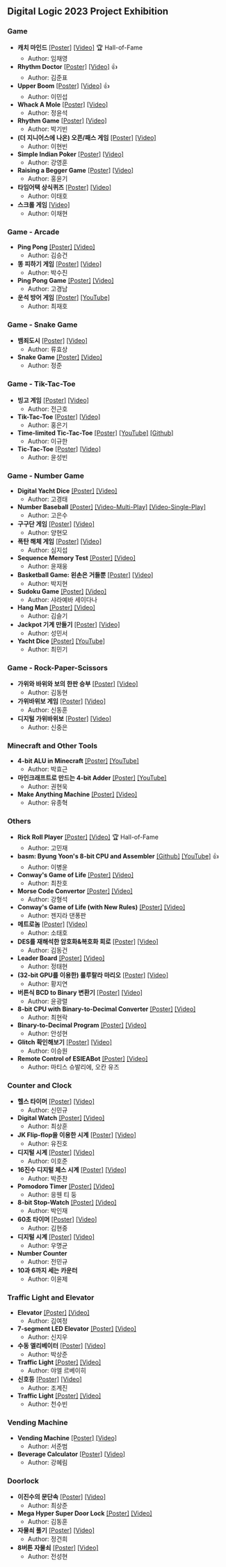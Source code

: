 ## Digital Logic 2023 Project Exhibition

### Game

* **캐치 마인드** [[Poster]](https://drive.google.com/file/d/1NGpKv22az3YDs9HbpL70clvpNnQwtXCx/view?usp=drive_link) [[Video]](https://drive.google.com/file/d/1a3QQzvZBcjKWb93h4Zj3xOP2fKJ6wdNG/view?usp=drive_link) 🏆️ Hall-of-Fame
  * Author: 임채영
* **Rhythm Doctor** [[Poster]](https://drive.google.com/file/d/1qLazL9StJV3Z6qwgKWgd25Se6Dtgcw-t/view?usp=drive_link) [[Video]](https://drive.google.com/file/d/1xiTShBd1C0aWhufk3f2Qa3hdso5pXo6u/view?usp=drive_link) 👍
  * Author: 김준표
* **Upper Boom** [[Poster]](https://drive.google.com/file/d/1KnkQJthnmV6dPvLITB7Js0Uuufw6VgfU/view?usp=drive_link) [[Video]](https://drive.google.com/file/d/1fyQcPfqCXeeYCFCAtLJ_2hsIwW21XGiF/view?usp=drive_link) 👍
  * Author: 이민섭
* **Whack A Mole** [[Poster]](https://drive.google.com/file/d/1WvFuyJtvgzlLG3bOR_ImwubttY7xpBcs/view?usp=drive_link) [[Video]](https://drive.google.com/file/d/1OtcIin68aVLPJTbtVKQ_rE9YKl1w6EvY/view?usp=drive_link)
  * Author: 정윤석
* **Rhythm Game** [[Poster]](https://drive.google.com/file/d/1hObQY05biVyT7CZf7dnElmcSYdpg3R6p/view?usp=drive_link) [[Video]](https://drive.google.com/file/d/1INwg49S-OQKv9q2RDCEFks7pseGYqbcD/view?usp=drive_link)
  * Author: 박기빈
* **(더 지니어스에 나온) 오픈/패스 게임** [[Poster]](https://drive.google.com/file/d/1UckGHmA9U3F7wQQVPmWIwBRjjz_giy-W/view?usp=drive_link) [[Video]](https://drive.google.com/file/d/1e4FfDjtZH_CphIrA5RE2S0Zc1W1A8by6/view?usp=drive_link)
  * Author: 이현빈
* **Simple Indian Poker** [[Poster]](https://drive.google.com/file/d/1Mot7YGluj4t_4-1ixFQK4seQB5I9lZe1/view?usp=drive_link) [[Video]](https://drive.google.com/file/d/1pzH7UlYsHn5xS9WAz7j_rOY1r-NPKTr9/view?usp=drive_link)
  * Author: 강영훈
* **Raising a Begger Game** [[Poster]](https://drive.google.com/file/d/1WBESS0ZvL3D1nBoBe0T2UgmPqWiihXhi/view?usp=drive_link) [[Video]](https://drive.google.com/file/d/1lpAHO15KX7R-4Cgq6noFaEykeJCJ_1xA/view?usp=drive_link)
  * Author: 홍윤기
* **타임어택 상식퀴즈** [[Poster]](https://drive.google.com/file/d/1L79KPyNXAPe-yfCslTLVmZ8TKBPlMqOr/view?usp=drive_link) [[Video]](https://drive.google.com/file/d/19Sc2fJpyQDQHST14JvU9r6xNqhEfZqC5/view?usp=drive_link)
  * Author: 이태호
* **스크롤 게임** [[Video]](https://drive.google.com/file/d/1hVAGwVBLGyDQwQ6juR5dYLegfNHHdXeA/view?usp=drive_link)
  * Author: 이채현

### Game - Arcade

* **Ping Pong** [[Poster]](https://drive.google.com/file/d/1lW27OqaPhlME2C1yUuQf0eFutYalCuxu/view?usp=drive_link) [[Video]](https://drive.google.com/file/d/1PJN8lIf3Hy1IZtDy7RUpc53eJzjej_J-/view?usp=drive_link)
  * Author: 김승건
* **똥 피하기 게임** [[Poster]](https://drive.google.com/file/d/1ozkpYqo5dZw4DD6pFEFaCWUGmFcjPSej/view?usp=drive_link) [[Video]](https://drive.google.com/file/d/1yGNDJeB__-3oBYLEB8BIwsve785Gp-ml/view?usp=drive_link)
  * Author: 박수진
* **Ping Pong Game** [[Poster]](https://drive.google.com/file/d/1wDLmlXkyEVkQ3Sjn_7GgCkbrezYjnQ5M/view?usp=drive_link) [[Video]](https://drive.google.com/file/d/188XcKKAVuhinEPwy3Je4u5401k1U49XU/view?usp=drive_link)
  * Author: 고경남
* **운석 방어 게임** [[Poster]](https://drive.google.com/file/d/1pRfenMobNEmrykwp1DpQbs3-YBlrNaSg/view?usp=drive_link) [[YouTube]](https://www.youtube.com/watch?v=dTRjUTPrNes)
  * Author: 최재호

### Game - Snake Game

* **뱀죄도시** [[Poster]](https://drive.google.com/file/d/1Sq3Tf7Lx_DjKLw7j9zSKFhObDqMKYxsm/view?usp=drive_link) [[Video]](https://drive.google.com/file/d/18m98eoYAcM5D1Av8tQELzb5Z6QB6TxC6/view?usp=drive_link)
  * Author: 류효상
* **Snake Game** [[Poster]](https://drive.google.com/file/d/1p5_fv9OEvBQ696s9m8l7oKChvJtHYzl_/view?usp=drive_link) [[Video]](https://drive.google.com/file/d/1akAPouFPxtLRiLJUx0EzT9vbDk4lCKux/view?usp=drive_link)
  * Author: 정준

### Game - Tik-Tac-Toe

* **빙고 게임** [[Poster]](https://drive.google.com/file/d/19FBEhu5yGX4D65WczRl0H-7g_iDMKFDZ/view?usp=drive_link) [[Video]](https://drive.google.com/file/d/1nu3gtwTt0FaF9OA092vgpzuu_9zHYzbD/view?usp=drive_link)
  * Author: 전근호
* **Tik-Tac-Toe** [[Poster]](https://drive.google.com/file/d/1jXPpPk1_gk-C5aP4BG1WfwKtBbo1_h2b/view?usp=drive_link) [[Video]](https://drive.google.com/file/d/1pIXmIAWcNxmZ3dTbyM8BPFrBZ7PI1rqZ/view?usp=drive_link)
  * Author: 홍은기
* **Time-limited Tic-Tac-Toe** [[Poster]](https://drive.google.com/file/d/1HMBfviAsOH__3IXG7sqfrW91QyMn9f_V/view?usp=drive_link) [[YouTube]](https://youtu.be/MyAw0jT6R6U) [[Github]](https://github.com/todayoneul/logisim-evolution)
  * Author: 이규한
* **Tic-Tac-Toe** [[Poster]](https://drive.google.com/file/d/1hx0_JE_RUQLXMAVmg2ZNkSaBU48qAJHs/view?usp=drive_link) [[Video]](https://drive.google.com/file/d/15S0qmxZp405P0zwgMQxzocaJ0_esLA-u/view?usp=drive_link)
  * Author: 윤성빈

### Game - Number Game

* **Digital Yacht Dice** [[Poster]](https://drive.google.com/file/d/1pA1_0pzmFqPEMW_6DlNlCMQfK7PcBmBi/view?usp=drive_link) [[Video]](https://drive.google.com/file/d/16gBTLZpdnIsWZe9PL8pcE-bV7quB9Hds/view?usp=drive_link)
  * Author: 고경태
* **Number Baseball** [[Poster]](https://drive.google.com/file/d/1HqOQtlbwCDkJ4ZR182Cl1dqUWVNVArSn/view?usp=drive_link) [[Video-Multi-Play]](https://drive.google.com/file/d/1Pat9tpGatmU0topvGTSB7ymOSlAlIsjg/view?usp=drive_link) [[Video-Single-Play]](https://drive.google.com/file/d/1tMQwVR-NjNHsBns1TBhIywfR72e4os_T/view?usp=drive_link)
  * Author: 고은수
* **구구단 게임** [[Poster]](https://drive.google.com/file/d/1kmT0FibineZgLqK-OHaYeIoFsYQ9NYHG/view?usp=drive_link) [[Video]](https://drive.google.com/file/d/1HvVPj8am9ONuwPJkLZxVBM7HyFoFANXc/view?usp=drive_link)
  * Author: 양현모
* **폭탄 해체 게임** [[Poster]](https://drive.google.com/file/d/13u9OwQRaancqMI15G_ipSQdzj2w3XYTK/view?usp=drive_link) [[Video]](https://drive.google.com/file/d/1vWEnh-Ack2iwWzxqZDgM0VsmGQiloHgM/view?usp=drive_link)
  * Author: 심지섭
* **Sequence Memory Test** [[Poster]](https://drive.google.com/file/d/1PK9mjL00TSis-AvzrxGGpq4htT1uzM3e/view?usp=drive_link) [[Video]](https://drive.google.com/file/d/1pR0mvu01dJCkuggEbfivDVcRe94um9U7/view?usp=drive_link)
  * Author: 윤재웅
* **Basketball Game: 왼손은 거들뿐** [[Poster]](https://drive.google.com/file/d/1BbkLxg2Lt1tcTUbzqFEdvViJfxKUo_O6/view?usp=drive_link) [[Video]](https://drive.google.com/file/d/1ifDndo4JQXrPgB27TSaqjH4rxZq_Tinb/view?usp=drive_link)
  * Author: 박지현
* **Sudoku Game** [[Poster]](https://drive.google.com/file/d/1H2ipsQ-gNo-8zmG26l08kw949j1BzT3F/view?usp=drive_link) [[Video]](https://drive.google.com/file/d/1WE-8v4CwBtJOmvXu9jV7fEDX_2mJ-YnC/view?usp=drive_link)
  * Author: 샤라예바 세이다나
* **Hang Man** [[Poster]](https://drive.google.com/file/d/1HHsxZYugmbbtFSi1rUgy8CFwHrP5AdYG/view?usp=drive_link) [[Video]](https://drive.google.com/file/d/1cS6cpuCyTdVcVOqJJHeSOo50Qp2Sqk8F/view?usp=drive_link)
  * Author: 김슬기
* **Jackpot 기계 만들기** [[Poster]](https://drive.google.com/file/d/1IHeQz-CmAc8fV-qeQy09iqA_KAZZ6qlU/view?usp=drive_link) [[Video]](https://drive.google.com/file/d/15ehR-oIf4Dw2gIWBgXAgAusbJ21n1XZs/view?usp=drive_link)
  * Author: 성민서
* **Yacht Dice** [[Poster]](https://drive.google.com/file/d/1OVCiyXsGR1D68EDhYzJK-b8CqgQkEzQy/view?usp=drive_link) [[YouTube]](https://www.youtube.com/watch?v=G8OrhDF6zjI)
  * Author: 최민기

### Game - Rock-Paper-Scissors

* **가위와 바위와 보의 한판 승부** [[Poster]](https://drive.google.com/file/d/12OoXZp-DEzWCVa6uBHsTocnzSIstXAke/view?usp=drive_link) [[Video]](https://drive.google.com/file/d/1QIhZKnaoCZZD8llZEBQn0eEidiGoS1gQ/view?usp=drive_link)
  * Author: 김동현
* **가위바위보 게임** [[Poster]](https://drive.google.com/file/d/13SuyHcqJ2qbDZ__alKUzJxOD8P7FDeUF/view?usp=drive_link) [[Video]](https://drive.google.com/file/d/15LAxwrDuOdEKB0K6jdPxOVU17kvUJ1xo/view?usp=drive_link)
  * Author: 신동훈
* **디지털 가위바위보** [[Poster]](https://drive.google.com/file/d/1eXr1Wm9esVdHCYw3rFAwpgFGlMR93OsY/view?usp=drive_link) [[Video]](https://drive.google.com/file/d/15-EVgRXoc5PFFHDAO6NgF4Ddla8V1FCB/view?usp=drive_link)
  * Author: 신중은

### Minecraft and Other Tools

* **4-bit ALU in Minecraft** [[Poster]](https://drive.google.com/file/d/14Oke9krkGHsdEd_UGWrISITxnsX4grXa/view?usp=drive_link) [[YouTube]](https://youtu.be/E5GBuyXM48U)
  * Author: 박효근
* **마인크래프트로 만드는 4-bit Adder** [[Poster]](https://drive.google.com/file/d/1cpfwNngX-bdu1bOlI9yeUCoQqnf-QU44/view?usp=drive_link) [[YouTube]](https://youtu.be/rLInGZd3vJE)
  * Author: 권현욱
* **Make Anything Machine** [[Poster]](https://drive.google.com/file/d/1bpTjcIFt0uCjFAzQH4j3yyH55dg7nOdj/view?usp=drive_link) [[Video]](https://drive.google.com/file/d/1Rca0i6UZc3LybrUGCYx9CsiailL1zZPP/view?usp=drive_link)
  * Author: 유종혁

### Others

* **Rick Roll Player** [[Poster]](https://drive.google.com/file/d/1N6159xlaYK7tikDGMo2MjgL_yDSIRC44/view?usp=drive_link) [[Video]](https://drive.google.com/file/d/1FzpXvQMXNvArLM7p7oDLPMLHWX16asJN/view?usp=drive_link) 🏆️ Hall-of-Fame
  * Author: 고민재
* **basm: Byung Yoon's 8-bit CPU and Assembler** [[Github]](https://github.com/zihasoo/basm) [[YouTube]](https://www.youtube.com/watch?v=pB1YIJpi5VE) 👍
  * Author: 이병윤
* **Conway's Game of Life** [[Poster]](https://drive.google.com/file/d/1I1ZOLtadUeUbL4l3dbeLkz04RXmmYBj4/view?usp=drive_link) [[Video]](https://drive.google.com/file/d/1JxfnAE0LreZqUIZEDAIE6Ss9iujEQjJa/view?usp=drive_link)
  * Author: 최찬호
* **Morse Code Convertor** [[Poster]](https://drive.google.com/file/d/1AOWkAhjUmkAITqVT60iUgp9uZnawmGlE/view?usp=drive_link) [[Video]](https://drive.google.com/file/d/14kWnKU-pzBKaAKIbEMKl7xJDUqu9EmLU/view?usp=drive_link)
  * Author: 강형석
* **Conway's Game of Life (with New Rules)** [[Poster]](https://drive.google.com/file/d/1BROqIolDBIc02P95LxyGYkQZR61D4R3-/view?usp=drive_link) [[Video]](https://drive.google.com/file/d/1Rf9uZ5bCtjwQFIvnwOfm7kFi_cDft9HJ/view?usp=drive_link)
  * Author: 젠지라 댄퐁판
* **메트로놈** [[Poster]](https://drive.google.com/file/d/11skCBeXHq-kO2NjsylwVSm1BopQQG7JZ/view?usp=drive_link) [[Video]](https://drive.google.com/file/d/1q0aemO8qt_KIFvBlL5V7DYSFt5QCTDo5/view?usp=drive_link)
  * Author: 소태호
* **DES를 재해석한 암호화&복호화 회로** [[Poster]](https://drive.google.com/file/d/1x2OhnuRf8K3E6zefbijuMiQi87vClpJt/view?usp=drive_link) [[Video]](https://drive.google.com/file/d/1-khkHDU7MLLatqeE3BCI3l5ec3NXwj7_/view?usp=drive_link)
  * Author: 김동건
* **Leader Board** [[Poster]](https://drive.google.com/file/d/10kVQifYsXc5Wyui7SUUihhOHSItAiHSy/view?usp=drive_link) [[Video]](https://drive.google.com/file/d/1iESNrxZBE3cnw7W8ULVREdRb6T0YE3AT/view?usp=drive_link)
  * Author: 정태현
* **(32-bit GPU를 이용한) 룰루랄라 마리오** [[Poster]](https://drive.google.com/file/d/1pyx88SZiV88vhV3E05ArhE10ahPDhydt/view?usp=drive_link) [[Video]](https://drive.google.com/file/d/1GWOLz8w8bTFIwlfsLJTGukJRvZkMNAdt/view?usp=drive_link)
  * Author: 황지연
* **버튼식 BCD to Binary 변환기** [[Poster]](https://drive.google.com/file/d/1bxZu-kz7ICudocasl4YgsAJBVLs5nt-X/view?usp=drive_link) [[Video]](https://drive.google.com/file/d/1J_jp3-u0Cahg66iqN4z3MkeAl3UxhCin/view?usp=drive_link)
  * Author: 윤광렬
* **8-bit CPU with Binary-to-Decimal Converter** [[Poster]](https://drive.google.com/file/d/113dBtlppMmw-FZtyrbfZ3ReMGxoZ6jnr/view?usp=drive_link) [[Video]](https://drive.google.com/file/d/1gDddmCA3n3dn7dpr9AmDJKUVzmjIgzRs/view?usp=drive_link)
  * Author: 최현락
* **Binary-to-Decimal Program** [[Poster]](https://drive.google.com/file/d/1uDck0zRwXdOqufTjQbsLlr9hV9Tuixzc/view?usp=drive_link) [[Video]](https://drive.google.com/file/d/1YR18QXN5_Q5ktx8r2yd4sGCOnGPaXhEW/view?usp=drive_link)
  * Author: 안성현
* **Glitch 확인해보기** [[Poster]](https://drive.google.com/file/d/16qo2ObdNAOZmypNqsZFy3REjpzh7kIVf/view?usp=drive_link) [[Video]](https://drive.google.com/file/d/1cvcetzOnB0aPkij3RFeMVAoLIONuCNyA/view?usp=drive_link)
  * Author: 이승원
* **Remote Control of ESIEABot** [[Poster]](https://drive.google.com/file/d/1poDxAej0UbvDzdOinhsixG61YcbtxWpD/view?usp=drive_link) [[Video]](https://drive.google.com/file/d/1LHeXEIqui2dvPgjUJ8YUVmQqn1O4OTqf/view?usp=drive_link)
  * Author: 마티스 슈발리에, 오칸 유즈

### Counter and Clock

* **헬스 타이머** [[Poster]](https://drive.google.com/file/d/1Li6jPny3IcYzcxG5gjTr3VioE53C813u/view?usp=drive_link) [[Video]](https://drive.google.com/file/d/1ckGwK2q8H6Xghsw7dpfn5IF4gDbZ642m/view?usp=drive_link)
  * Author: 신민규
* **Digital Watch** [[Poster]](https://drive.google.com/file/d/1CpnRoEBj2qZxxKYOhyN_fae1bmdkM17x/view?usp=drive_link) [[Video]](https://drive.google.com/file/d/1ZqhCcqS6FbV8008bx2B6z1KOLRGB1wfO/view?usp=drive_link)
  * Author: 최상훈
* **JK Flip-flop을 이용한 시계** [[Poster]](https://drive.google.com/file/d/1qNY0hDQo5aHITLGhxEGthXQ6HiS5Pl7E/view?usp=drive_link) [[Video]](https://drive.google.com/file/d/1K76EM-JqUqBHMoZEnQZGJWrQOZXKB078/view?usp=drive_link)
  * Author: 유진호
* **디지털 시계** [[Poster]](https://drive.google.com/file/d/1euC2d3JmB1J19LBSgOocn5doX0TEdiS8/view?usp=drive_link) [[Video]](https://drive.google.com/file/d/1nGkmSVgXKfMMbJERzKq2eSUr9lgY1Gob/view?usp=drive_link)
  * Author: 이호준
* **16진수 디지털 체스 시계** [[Poster]](https://drive.google.com/file/d/1_cxQPlyKv03yDwi-Jl_QDz6qMqFS4kXB/view?usp=drive_link) [[Video]](https://drive.google.com/file/d/1x8eRCXH7BhVDod5ZiSVz7dLYKhuoBG5A/view?usp=drive_link)
  * Author: 박준찬
* **Pomodoro Timer** [[Poster]](https://drive.google.com/file/d/1m69ICfEN0w94qYq0qatRod1L6l0cuaHw/view?usp=drive_link) [[Video]](https://drive.google.com/file/d/1lsfLRO5_ujzm3NY85OtOYAvKO82dUTgz/view?usp=drive_link)
  * Author: 응웬 티 둥
* **8-bit Stop-Watch** [[Poster]](https://drive.google.com/file/d/1lE3obtGU8yLYPbW7bvKmleINDwZoZnic/view?usp=drive_link) [[Video]](https://drive.google.com/file/d/1r2Q85avjW0m2SE-5HwdUOmWO8I3DcOm_/view?usp=drive_link)
  * Author: 박인재
* **60초 타이머** [[Poster]](https://drive.google.com/file/d/1wdNC8_qW92ZmKRG0tHduo7TSabrPBn_A/view?usp=drive_link) [[Video]](https://drive.google.com/file/d/1iSXiQHpZsMaLMrc8hYGsHH54SNV5pZRS/view?usp=drive_link)
  * Author: 김현중
* **디지털 시계** [[Poster]](https://drive.google.com/file/d/1LQSoBxsOGgV3qBoQQ-wd74jHuCA8hXW7/view?usp=drive_link) [[Video]](https://drive.google.com/file/d/1rQ1bi7zsFUPyFG1AJS4TBY9opRzyOizf/view?usp=drive_link)
  * Author: 우명균
* **Number Counter**
  * Author: 전민규
* **10과 6까지 세는 카운터**
  * Author: 이윤제

### Traffic Light and Elevator

* **Elevator** [[Poster]](https://drive.google.com/file/d/1NOYRn56TeVxr0FGD6RB-uCIyVYQbPusG/view?usp=drive_link) [[Video]](https://drive.google.com/file/d/1QCo5RlpmAOYMw-Kv4j7KkULKOavt0pnT/view?usp=drive_link)
  * Author: 김여정
* **7-segment LED Elevator** [[Poster]](https://drive.google.com/file/d/1Jy76vdkSJMce_UXfERY9apudxiIYiakJ/view?usp=drive_link) [[Video]](https://drive.google.com/file/d/1WETcUymdm3_iZyCWHVsGQWR4yl8ZwQy1/view?usp=drive_link)
  * Author: 신지우
* **수동 엘리베이터** [[Poster]](https://drive.google.com/file/d/1L4lvjCmHue_k8jv9L4aNG3HVGLUIQsrf/view?usp=drive_link) [[Video]](https://drive.google.com/file/d/1L0-Di83RDcwtDPXR-yo7iKClSzvdkyaF/view?usp=drive_link)
  * Author: 박상준
* **Traffic Light** [[Poster]](https://drive.google.com/file/d/15KpzLzwngZZVzQyDkt275Hie1WVOSxzA/view?usp=drive_link) [[Video]](https://drive.google.com/file/d/12_Ne0qbT0B1TytCnBPVms1WqjE8KgE6e/view?usp=drive_link)
  * Author: 야엘 르베이히
* **신호등** [[Poster]](https://drive.google.com/file/d/1ORarAkqy2v96C2BH1IgATg0a8MP3FQM9/view?usp=drive_link) [[Video]](https://drive.google.com/file/d/1ACJZum0-1gcHDLwtLTyNRVim5hQJ6I3z/view?usp=drive_link)
  * Author: 조계진
* **Traffic Light** [[Poster]](https://drive.google.com/file/d/1f2vGEdYJU7lRtSGcZz5MnAOTZPO14U7q/view?usp=drive_link) [[Video]](https://drive.google.com/file/d/1Kt2eBATbbPSE7CCeP6eyxRVVG-ugYb7u/view?usp=drive_link)
  * Author: 천수빈

### Vending Machine

* **Vending Machine** [[Poster]](https://drive.google.com/file/d/1spZZ53IKlvEUVYljlWYS5WIOSfr8lfsX/view?usp=drive_link) [[Video]](https://drive.google.com/file/d/1VKlJWTvDKFNPOHsRM4X7PJf1AFjDNTfT/view?usp=drive_link)
  * Author: 서준범
* **Beverage Calculator** [[Poster]](https://drive.google.com/file/d/18nSloDTPfIqFKEJfHiv4FZreh1f5BT1w/view?usp=drive_link) [[Video]](https://drive.google.com/file/d/1RDIdfmtA7NN46w525rIugsa9u4i8gysn/view?usp=drive_link)
  * Author: 강혜림

### Doorlock

* **이진수의 문단속** [[Poster]](https://drive.google.com/file/d/1w0RnW0HL6iQQF67myC8YKaR0TKDM0SRU/view?usp=drive_link) [[Video]](https://drive.google.com/file/d/1PHPvDRlHN2_9HFPX8IkR0LqnGMEQXaUZ/view?usp=drive_link)
  * Author: 최상준
* **Mega Hyper Super Door Lock** [[Poster]](https://drive.google.com/file/d/1tTQSvSVCxr5BMjcvcm1JlklwG_wdsZo4/view?usp=drive_link) [[Video]](https://drive.google.com/file/d/1DsMhxFhNsk2T54WTtECbnHAsD3Vfjjzu/view?usp=drive_link)
  * Author: 김동훈
* **자물쇠 풀기** [[Poster]](https://drive.google.com/file/d/14NScfxZcDj2a88vWuUx2efnSUSH2g7g5/view?usp=drive_link) [[Video]](https://drive.google.com/file/d/1svJM_vncKMG3242oI4VDCBahg2HHvHr0/view?usp=drive_link)
  * Author: 정건희
* **8버튼 자물쇠** [[Poster]](https://drive.google.com/file/d/1XdUlnrqsFCR-lsFkARXa1nlc3xPvLSI3/view?usp=drive_link) [[Video]](https://drive.google.com/file/d/17uCagJBPYjZ1PE0R1b4tP0bldLBQoPbH/view?usp=drive_link)
  * Author: 전성현

### 
